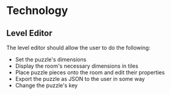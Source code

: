 # Technology

## Level Editor

The level editor should allow the user to do the following:

* Set the puzzle's dimensions
* Display the room's necessary dimensions in tiles
* Place puzzle pieces onto the room and edit their properties
* Export the puzzle as JSON to the user in some way
* Change the puzzle's key